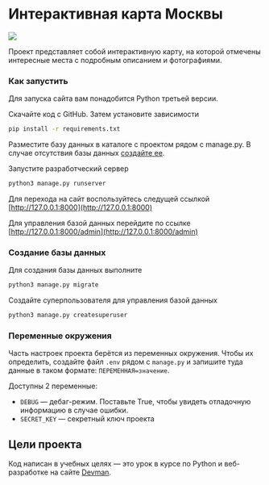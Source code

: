 # Интерактивная карта Москвы

<img src="static_src/readme_map.gif"/>

Проект представляет собой интерактивную карту, на которой отмечены интересные места с подробным описанием и фотографиями.

### Как запустить

Для запуска сайта вам понадобится Python третьей версии.

Скачайте код с GitHub. Затем установите зависимости

```sh
pip install -r requirements.txt
```
Разместите базу данных в каталоге с проектом рядом с manage.py. 
В случае отсутствия базы данных [создайте ее](#Создание-базы-данных).

Запустите разработческий сервер

```sh
python3 manage.py runserver
```
Для перехода на сайт воспользуйтесь следущей ссылкой [http://127.0.0.1:8000](http://127.0.0.1:8000)

Для управления базой данных перейдите по ссылке [http://127.0.0.1:8000/admin](http://127.0.0.1:8000/admin)

### Создание базы данных
Для создания базы данных выполните

```sh
python3 manage.py migrate
```

Создайте суперпользователя для управления базой данных

```sh
python3 manage.py createsuperuser
```

### Переменные окружения

Часть настроек проекта берётся из переменных окружения. Чтобы их определить, 
создайте файл `.env` рядом с `manage.py` и запишите туда данные в таком формате: `ПЕРЕМЕННАЯ=значение`.

Доступны 2 переменные:
- `DEBUG` — дебаг-режим. Поставьте True, чтобы увидеть отладочную информацию в случае ошибки.
- `SECRET_KEY` — секретный ключ проекта

## Цели проекта

Код написан в учебных целях — это урок в курсе по Python и веб-разработке на сайте [Devman](https://dvmn.org).
